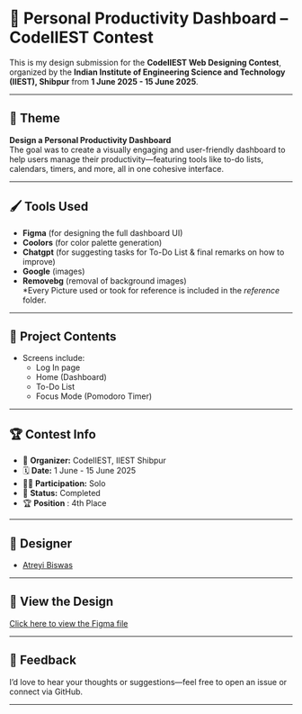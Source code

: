 # 🎨 Personal Productivity Dashboard – CodeIIEST Contest

This is my design submission for the **CodeIIEST Web Designing Contest**, organized by the **Indian Institute of Engineering Science and Technology (IIEST), Shibpur** from **1 June 2025 - 15 June 2025**.

---

## 🧠 Theme

**Design a Personal Productivity Dashboard**  
The goal was to create a visually engaging and user-friendly dashboard to help users manage their productivity—featuring tools like to-do lists, calendars, timers, and more, all in one cohesive interface.

---

## 🖌️ Tools Used

- **Figma** (for designing the full dashboard UI)  
- **Coolors** (for color palette generation)
- **Chatgpt** (for suggesting tasks for To-Do List & final remarks on how to improve)
- **Google** (images)
- **Removebg** (removal of background images)
  <br>*Every Picture used or took for reference is included in the *reference* folder.
  
---

## 📁 Project Contents

- Screens include:
  - Log In page
  - Home (Dashboard) 
  - To-Do List
  - Focus Mode (Pomodoro Timer)

---

## 🏆 Contest Info

- 🏢 **Organizer:** CodeIIEST, IIEST Shibpur  
- 🗓️ **Date:** 1 June - 15 June 2025  
- 🧑‍💻 **Participation:** Solo  
- 📄 **Status:** Completed
- 🏆 **Position** : 4th Place

---

## 👤 Designer

- [Atreyi Biswas](https://github.com/atreyi-biswas)

---

## 🔗 View the Design

[Click here to view the Figma file](https://www.figma.com/design/qW7khkY5711uNPYjuYJxLz/Untitled?t=2P1eQ3U6fccAeKo3-1)  

---

## 💬 Feedback

I’d love to hear your thoughts or suggestions—feel free to open an issue or connect via GitHub.

---


